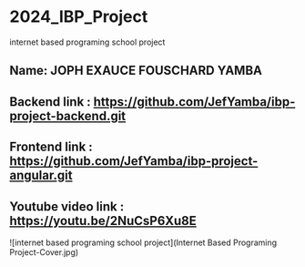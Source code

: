 # 2024_IBP_Project
internet based programing school project
## Name: JOPH EXAUCE FOUSCHARD YAMBA

## Backend link : https://github.com/JefYamba/ibp-project-backend.git
## Frontend link : https://github.com/JefYamba/ibp-project-angular.git

## Youtube video link : https://youtu.be/2NuCsP6Xu8E

![internet based programing school project](Internet Based Programing Project-Cover.jpg)
